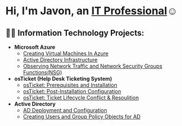 <h1>Hi, I'm Javon, an <a href="https://www.linkedin.com/in/javon-gilbert-b14aa8272/">IT Professional</a>☺</h1>

<h2>👨‍💻 Information Technology Projects:</h2>

- <b>Microsoft Azure</b>
  - [Creating Virtual Machines In Azure](https://github.com/JavonGil/Creating-VM-S)
  - [Active Directory Infrastructure](https://github.com/JavonGil/Creating-ad-infrastructure)
  - [Observing Network Traffic and Network Security Groups Functions(NSG)](https://github.com/JavonGil/azure-networktraffic-networksecuritygroups-NSG-)
- <b>osTicket (Help Desk Ticketing System)</b>
  - [osTicket: Prerequisites and Installation](https://github.com/JavonGil/osTicket-install-prereqs)
  - [osTicket: Post-Installation Configuration](https://github.com/JavonGil/osTicket-post-install)
  - [osTicket: Ticket Lifecycle Conflict & Resoulition](https://github.com/JavonGil/Ticket-Lifecycle)
- <b>Active Directory</b>
  - [AD Deployment and Configuration](https://github.com/JavonGil/ad-deployment-configuration)
  - [Creating Users and Group Policy Objects for AD](https://github.com/JavonGil/creating-users-group-policy)
